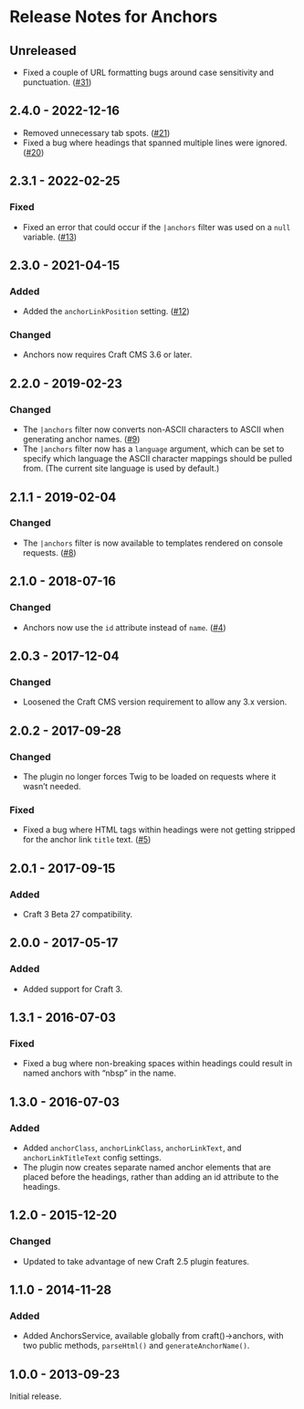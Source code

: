 # Release Notes for Anchors

## Unreleased

- Fixed a couple of URL formatting bugs around case sensitivity and punctuation. ([#31](https://github.com/craftcms/anchors/issues/31))

## 2.4.0 - 2022-12-16
 
- Removed unnecessary tab spots. ([#21](https://github.com/craftcms/anchors/issues/21))
- Fixed a bug where headings that spanned multiple lines were ignored. ([#20](https://github.com/craftcms/anchors/issues/20))

## 2.3.1 - 2022-02-25

### Fixed
- Fixed an error that could occur if the `|anchors` filter was used on a `null` variable. ([#13](https://github.com/craftcms/anchors/issues/13))

## 2.3.0 - 2021-04-15

### Added
- Added the `anchorLinkPosition` setting. ([#12](https://github.com/craftcms/anchors/issues/12))

### Changed
- Anchors now requires Craft CMS 3.6 or later.

## 2.2.0 - 2019-02-23

### Changed
- The `|anchors` filter now converts non-ASCII characters to ASCII when generating anchor names. ([#9](https://github.com/craftcms/anchors/issues/9))
- The `|anchors` filter now has a `language` argument, which can be set to specify which language the ASCII character mappings should be pulled from. (The current site language is used by default.)

## 2.1.1 - 2019-02-04

### Changed
- The `|anchors` filter is now available to templates rendered on console requests. ([#8](https://github.com/craftcms/anchors/issues/8))

## 2.1.0 - 2018-07-16

### Changed
- Anchors now use the `id` attribute instead of `name`. ([#4](https://github.com/craftcms/anchors/issues/4))

## 2.0.3 - 2017-12-04

### Changed
- Loosened the Craft CMS version requirement to allow any 3.x version.

## 2.0.2 - 2017-09-28

### Changed
- The plugin no longer forces Twig to be loaded on requests where it wasn’t needed.

### Fixed
- Fixed a bug where HTML tags within headings were not getting stripped for the anchor link `title` text. ([#5](https://github.com/craftcms/anchors/issues/5))

## 2.0.1 - 2017-09-15

### Added
- Craft 3 Beta 27 compatibility.

## 2.0.0 - 2017-05-17

### Added
- Added support for Craft 3.

## 1.3.1 - 2016-07-03

### Fixed
- Fixed a bug where non-breaking spaces within headings could result in named anchors with “nbsp” in the name.

## 1.3.0 - 2016-07-03

### Added
- Added `anchorClass`, `anchorLinkClass`, `anchorLinkText`, and `anchorLinkTitleText` config settings.
- The plugin now creates separate named anchor elements that are placed before the headings, rather than adding an id attribute to the headings.

## 1.2.0 - 2015-12-20

### Changed
- Updated to take advantage of new Craft 2.5 plugin features.

## 1.1.0 - 2014-11-28

### Added
- Added AnchorsService, available globally from craft()->anchors, with two public methods, `parseHtml()` and  `generateAnchorName()`.

## 1.0.0 - 2013-09-23

Initial release.
